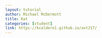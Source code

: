 ```yaml
---
layout: tutorial
author: Michael McDermott
title: Kat
categories: [student]
link: https://kcaldero1.github.io/avt217/
---
```

